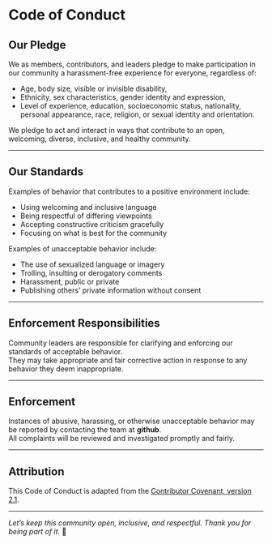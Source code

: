 # Code of Conduct

## Our Pledge

We as members, contributors, and leaders pledge to make participation in our community a harassment-free experience for everyone, regardless of:
- Age, body size, visible or invisible disability,
- Ethnicity, sex characteristics, gender identity and expression,
- Level of experience, education, socioeconomic status, nationality, personal appearance, race, religion, or sexual identity and orientation.

We pledge to act and interact in ways that contribute to an open, welcoming, diverse, inclusive, and healthy community.

---

## Our Standards

Examples of behavior that contributes to a positive environment include:
- Using welcoming and inclusive language
- Being respectful of differing viewpoints
- Accepting constructive criticism gracefully
- Focusing on what is best for the community

Examples of unacceptable behavior include:
- The use of sexualized language or imagery
- Trolling, insulting or derogatory comments
- Harassment, public or private
- Publishing others’ private information without consent

---

## Enforcement Responsibilities

Community leaders are responsible for clarifying and enforcing our standards of acceptable behavior.  
They may take appropriate and fair corrective action in response to any behavior they deem inappropriate.

---

## Enforcement

Instances of abusive, harassing, or otherwise unacceptable behavior may be reported by contacting the team at **github**.  
All complaints will be reviewed and investigated promptly and fairly.

---

## Attribution

This Code of Conduct is adapted from the [Contributor Covenant, version 2.1](https://www.contributor-covenant.org/version/2/1/code_of_conduct.html).

---

*Let’s keep this community open, inclusive, and respectful. Thank you for being part of it.* 💜
